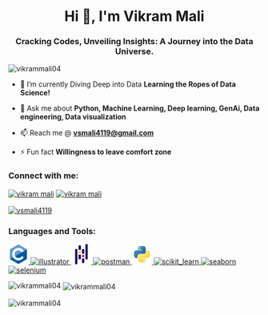 <h1 align="center">Hi 👋, I'm Vikram Mali</h1>
<h3 align="center">Cracking Codes, Unveiling Insights: A Journey into the Data Universe.
</h3>
<p align="left"> <img src="https://komarev.com/ghpvc/?username=vikrammali04&label=Profile%20views&color=0e75b6&style=flat" alt="vikrammali04" /> </p>

- 🌱 I’m currently Diving Deep into Data **Learning the Ropes of Data Science!**

- 💬 Ask me about **Python, Machine Learning, Deep learning, GenAi, Data engineering, Data visualization**

- 📫 Reach me @ **vsmali4119@gmail.com**

- ⚡ Fun fact **Willingness to leave comfort zone**

<h3 align="left">Connect with me:</h3>
<p align="left">
<a href="https://www.linkedin.com/in/vikram-m-a002141b3/" target="blank"><img align="center" src="https://raw.githubusercontent.com/rahuldkjain/github-profile-readme-generator/master/src/images/icons/Social/linked-in-alt.svg" alt="vikram mali" height="30" width="40" /></a>
<a href="https://www.facebook.com/vikram.mali.794" target="blank"><img align="center" src="https://raw.githubusercontent.com/rahuldkjain/github-profile-readme-generator/master/src/images/icons/Social/facebook.svg" alt="vikram mali" height="30" width="40" /></a>

<a href="https://www.hackerrank.com/vsmali4119" target="blank"><img align="center" src="https://raw.githubusercontent.com/rahuldkjain/github-profile-readme-generator/master/src/images/icons/Social/hackerrank.svg" alt="vsmali4119" height="30" width="40" /></a>
</p>

<h3 align="left">Languages and Tools:</h3>
<p align="left"> <a href="https://www.cprogramming.com/" target="_blank" rel="noreferrer"> <img src="https://raw.githubusercontent.com/devicons/devicon/master/icons/c/c-original.svg" alt="c" width="40" height="40"/> </a> <a href="https://www.adobe.com/in/products/illustrator.html" target="_blank" rel="noreferrer"> <img src="https://www.vectorlogo.zone/logos/adobe_illustrator/adobe_illustrator-icon.svg" alt="illustrator" width="40" height="40"/> </a> <a href="https://pandas.pydata.org/" target="_blank" rel="noreferrer"> <img src="https://raw.githubusercontent.com/devicons/devicon/2ae2a900d2f041da66e950e4d48052658d850630/icons/pandas/pandas-original.svg" alt="pandas" width="40" height="40"/> </a> <a href="https://postman.com" target="_blank" rel="noreferrer"> <img src="https://www.vectorlogo.zone/logos/getpostman/getpostman-icon.svg" alt="postman" width="40" height="40"/> </a> <a href="https://www.python.org" target="_blank" rel="noreferrer"> <img src="https://raw.githubusercontent.com/devicons/devicon/master/icons/python/python-original.svg" alt="python" width="40" height="40"/> </a> <a href="https://scikit-learn.org/" target="_blank" rel="noreferrer"> <img src="https://upload.wikimedia.org/wikipedia/commons/0/05/Scikit_learn_logo_small.svg" alt="scikit_learn" width="40" height="40"/> </a> <a href="https://seaborn.pydata.org/" target="_blank" rel="noreferrer"> <img src="https://seaborn.pydata.org/_images/logo-mark-lightbg.svg" alt="seaborn" width="40" height="40"/> </a> <a href="https://www.selenium.dev" target="_blank" rel="noreferrer"> <img src="https://raw.githubusercontent.com/detain/svg-logos/780f25886640cef088af994181646db2f6b1a3f8/svg/selenium-logo.svg" alt="selenium" width="40" height="40"/> </a> </p>

<p><img align="left" src="https://github-readme-stats.vercel.app/api/top-langs?username=vikrammali04&show_icons=true&locale=en&layout=compact" alt="vikrammali04" /></p>

<p>&nbsp;<img align="center" src="https://github-readme-stats.vercel.app/api?username=vikrammali04&show_icons=true&locale=en" alt="vikrammali04" /></p>

<p><img align="center" src="https://github-readme-streak-stats.herokuapp.com/?user=vikrammali04&" alt="vikrammali04" /></p>
